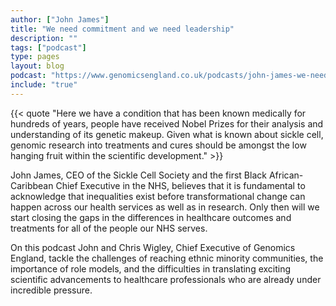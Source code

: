 ```yaml
---
author: ["John James"]
title: "We need commitment and we need leadership"
description: ""
tags: ["podcast"]
type: pages
layout: blog
podcast: "https://www.genomicsengland.co.uk/podcasts/john-james-we-need-commitment-and-we-need-leadership"
include: "true"
---
```


{{< quote "Here we have a condition that has been known medically for hundreds of years, people have received Nobel Prizes for their analysis and understanding of its genetic makeup. Given what is known about sickle cell, genomic research into treatments and cures should be amongst the low hanging fruit within the scientific development." >}}


John James, CEO of the Sickle Cell Society and the first Black African-Caribbean Chief Executive in the NHS, believes that it is fundamental to acknowledge that inequalities exist before transformational change can happen across our health services as well as in research. Only then will we start closing the gaps in the differences in healthcare outcomes and treatments for all of the people our NHS serves.

On this podcast John and Chris Wigley, Chief Executive of Genomics England, tackle the challenges of reaching ethnic minority communities, the importance of role models, and the difficulties in translating exciting scientific advancements to healthcare professionals who are already under incredible pressure.